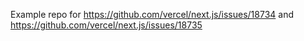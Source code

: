 Example repo for https://github.com/vercel/next.js/issues/18734 and https://github.com/vercel/next.js/issues/18735
